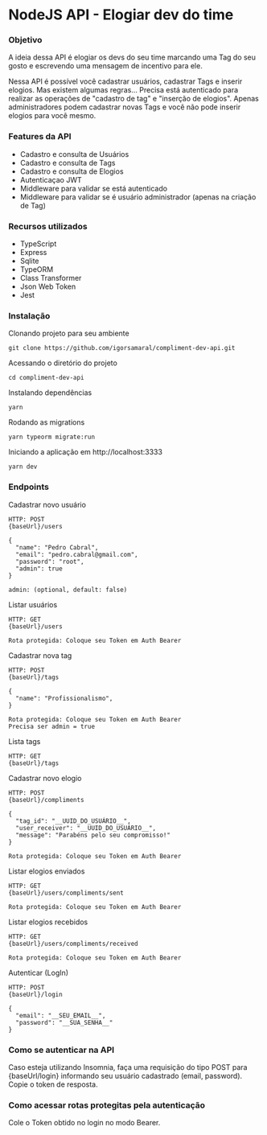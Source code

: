 # NodeJS API - Elogiar dev do time

### Objetivo

A ideia dessa API é elogiar os devs do seu time marcando uma Tag do seu gosto e escrevendo uma mensagem de incentivo para ele.

Nessa API é possível você cadastrar usuários, cadastrar Tags e inserir elogios. Mas existem algumas regras... Precisa está autenticado para realizar as operações de "cadastro de tag" e "inserção de elogios". Apenas administradores podem cadastrar novas Tags e você não pode inserir elogios para você mesmo.

### Features da API

- Cadastro e consulta de Usuários
- Cadastro e consulta de Tags
- Cadastro e consulta de Elogios
- Autenticaçao JWT
- Middleware para validar se está autenticado
- Middleware para validar se é usuário administrador (apenas na criação de Tag)

### Recursos utilizados

- TypeScript
- Express
- Sqlite
- TypeORM
- Class Transformer
- Json Web Token
- Jest

### Instalação

Clonando projeto para seu ambiente
```
git clone https://github.com/igorsamaral/compliment-dev-api.git
```

Acessando o diretório do projeto
```
cd compliment-dev-api
```

Instalando dependências
```
yarn
```

Rodando as migrations
```
yarn typeorm migrate:run
```

Iniciando a aplicação em http://localhost:3333
```
yarn dev
```

### Endpoints

Cadastrar novo usuário
```
HTTP: POST
{baseUrl}/users

{
  "name": "Pedro Cabral",
  "email": "pedro.cabral@gmail.com",
  "password": "root",
  "admin": true
}

admin: (optional, default: false)
```

Listar usuários
```
HTTP: GET
{baseUrl}/users

Rota protegida: Coloque seu Token em Auth Bearer
```

Cadastrar nova tag
```
HTTP: POST
{baseUrl}/tags

{
  "name": "Profissionalismo",
}

Rota protegida: Coloque seu Token em Auth Bearer
Precisa ser admin = true
```

Lista tags
```
HTTP: GET
{baseUrl}/tags
```

Cadastrar novo elogio
```
HTTP: POST
{baseUrl}/compliments

{
  "tag_id": "__UUID_DO_USUÁRIO__",
  "user_receiver": "__UUID_DO_USUÁRIO__",
  "message": "Parabéns pelo seu compromisso!"
}

Rota protegida: Coloque seu Token em Auth Bearer
```

Listar elogios enviados
```
HTTP: GET
{baseUrl}/users/compliments/sent

Rota protegida: Coloque seu Token em Auth Bearer
```

Listar elogios recebidos
```
HTTP: GET
{baseUrl}/users/compliments/received

Rota protegida: Coloque seu Token em Auth Bearer
```

Autenticar (LogIn)
```
HTTP: POST
{baseUrl}/login

{
  "email": "__SEU_EMAIL__",
  "password": "__SUA_SENHA__"
}
```

### Como se autenticar na API

Caso esteja utilizando Insomnia, faça uma requisição do tipo POST para {baseUrl/login} informando seu usuário cadastrado (email, password). Copie o token de resposta.

### Como acessar rotas protegitas pela autenticação

Cole o Token obtido no login no modo Bearer.
